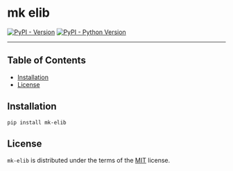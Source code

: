 # mk elib

[![PyPI - Version](https://img.shields.io/pypi/v/mk-elib.svg)](https://pypi.org/project/mk-elib)
[![PyPI - Python Version](https://img.shields.io/pypi/pyversions/mk-elib.svg)](https://pypi.org/project/mk-elib)

-----

## Table of Contents

- [Installation](#installation)
- [License](#license)

## Installation

```console
pip install mk-elib
```

## License

`mk-elib` is distributed under the terms of the [MIT](https://spdx.org/licenses/MIT.html) license.
